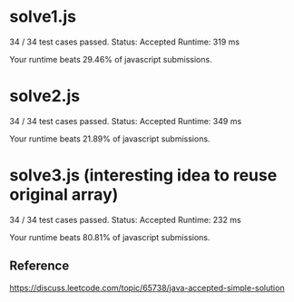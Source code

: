 # solve1.js

34 / 34 test cases passed.
Status: Accepted
Runtime: 319 ms

Your runtime beats 29.46% of javascript submissions.

# solve2.js

34 / 34 test cases passed.
Status: Accepted
Runtime: 349 ms

Your runtime beats 21.89% of javascript submissions.

# solve3.js (interesting idea to reuse original array)

34 / 34 test cases passed.
Status: Accepted
Runtime: 232 ms

Your runtime beats 80.81% of javascript submissions.

## Reference

https://discuss.leetcode.com/topic/65738/java-accepted-simple-solution
